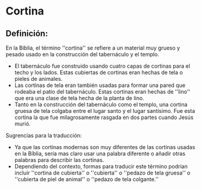 # Cortina

## Definición: 

En la Bíblia, el término ''cortina'' se refiere a un material muy grueso y pesado usado en la construcción del tabernáculo y el templo.

* El tabernáculo fue construido usando cuatro capas de cortinas para el techo y los lados. Estas cubiertas de cortinas eran hechas de tela o pieles de animales.
* Las cortinas de tela eran también usadas para formar una pared que rodeaba el patio del tabernáculo. Estas cortinas eran hechas de ''lino'' que era una clase de tela hecha de la planta de lino.
* Tanto en la construcción del tabernáculo como el templo, una cortina gruesa de tela colgaba entre el lugar santo y el lugar santísimo. Fue esta cortina la que fue milagrosamente rasgada en dos partes cuando Jesús murió.

Sugrencias para la traducción:

* Ya que las cortinas modernas son muy diferentes de las cortinas usadas en la Bíblia, sería mas claro usar una palabra diferente o añadir otras palabras para describir las cortinas.
* Dependiendo del contexto, formas para traducir este término podrían incluir ''cortina de cubierta'' o ''cubierta'' o ''pedazo de tela gruesa'' o ''cubierta de piel de animal'' o ''pedazo de tela colgante.''

